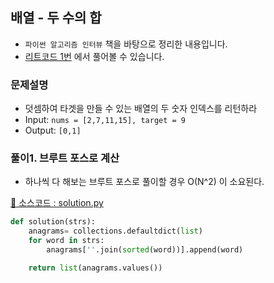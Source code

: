 ## 배열 - 두 수의 합

- `파이썬 알고리즘 인터뷰` 책을 바탕으로 정리한 내용입니다.  
- [리트코드 1번](https://leetcode.com/problems/two-sum/) 에서 풀어볼 수 있습니다.

### 문제설명

- 덧셈하여 타겟을 만들 수 있는 배열의 두 숫자 인덱스를 리턴하라
- Input: `nums = [2,7,11,15], target = 9`
- Output: `[0,1]`

### 풀이1. 브루트 포스로 계산

- 하나씩 다 해보는 브루트 포스로 풀이할 경우 O(N^2) 이 소요된다.

[💾 소스코드 : solution.py](src/solution.py)

```python
def solution(strs):
    anagrams= collections.defaultdict(list)
    for word in strs:
        anagrams[''.join(sorted(word))].append(word)

    return list(anagrams.values())
```
